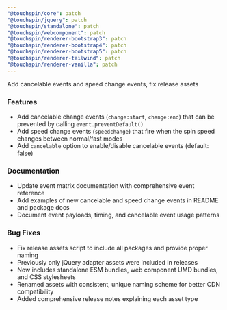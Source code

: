 ```yaml
---
"@touchspin/core": patch
"@touchspin/jquery": patch
"@touchspin/standalone": patch
"@touchspin/webcomponent": patch
"@touchspin/renderer-bootstrap3": patch
"@touchspin/renderer-bootstrap4": patch
"@touchspin/renderer-bootstrap5": patch
"@touchspin/renderer-tailwind": patch
"@touchspin/renderer-vanilla": patch
---
```


Add cancelable events and speed change events, fix release assets

### Features
- Add cancelable change events (`change:start`, `change:end`) that can be prevented by calling `event.preventDefault()`
- Add speed change events (`speedchange`) that fire when the spin speed changes between normal/fast modes
- Add `cancelable` option to enable/disable cancelable events (default: false)

### Documentation
- Update event matrix documentation with comprehensive event reference
- Add examples of new cancelable and speed change events in README and package docs
- Document event payloads, timing, and cancelable event usage patterns

### Bug Fixes
- Fix release assets script to include all packages and provide proper naming
- Previously only jQuery adapter assets were included in releases
- Now includes standalone ESM bundles, web component UMD bundles, and CSS stylesheets
- Renamed assets with consistent, unique naming scheme for better CDN compatibility
- Added comprehensive release notes explaining each asset type
